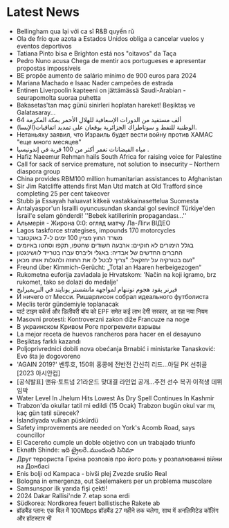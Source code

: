# Latest News
-  Bellingham qua lại với ca sĩ R&B quyến rũ
-  Ola de frío que azota a Estados Unidos obliga a cancelar vuelos y eventos deportivos
-  Tatiana Pinto bisa e Brighton está nos "oitavos" da Taça
-  Pedro Nuno acusa Chega de mentir aos portugueses e apresentar propostas impossíveis
-  BE propõe aumento de salário mínimo de 900 euros para 2024
-  Mariana Machado e Isaac Nader campeões de estrada
-  Entinen Liverpoolin kapteeni on jättämässä Saudi-Arabian - seurapomolta suoraa puhetta
-  Bakasetas'tan maç günü sinirleri hoplatan hareket! Beşiktaş ve Galatasaray...
-  64 ألف مستفيد من الدورات الإسعافية للهلال الأحمر بمكة المكرمة
-  الوطنية للنفط و سوناطراك الجزائرية يوقعان على تمديد اتفاقيات(الإبسا).
-  Нетаньяху заявил, что Израиль будет вести войну против ХАМАС "еще много месяцев"
-  مياه الفيضانات تغمر أكثر من 100 قرية في إندونيسيا .
-  Hafiz Naeemur Rehman hails South Africa for raising voice for Palestine
-  Call for sack of service premature, not solution to insecurity – Northern diaspora group
-  China provides RBM100 million humanitarian assistances to Afghanistan
-  Sir Jim Ratcliffe attends first Man Utd match at Old Trafford since completing 25 per cent takeover
-  Stubb ja Essayah haluavat kitkeä vastakkainasettelua Suomesta
-  Antalyaspor'un İsrailli oyuncusundan skandal gol sevinci! Türkiye'den İsrail'e selam gönderdi! ''Bebek katillerinin propagandası...''
-  Альмерія - Жирона 0:0: огляд матчу Ла-Ліги ВІДЕО
-  Lagos taskforce strategises, impounds 170 motorcycles
-  משרד החוץ מציין 100 ימים ל-7 באוקטובר
-  בגלל הימורים לא חוקיים: ארבעה חשודים שחטפו, תקפו וסחטו באיומים
-  החברים החדשים של אבדיה: באגלי וליברס עברו בטרייד לוושינגטון
-  זעם בטורקיה על יחזקאל: "צריך לבטל לו את החוזה ולהגלות אותו מכאן"
-  Freund über Kimmich-Gerücht: „Total an Haaren herbeigezogen“
-  Rukometna euforija zavladala je Hrvatskom: 'Način na koji igramo, brz rukomet, tako se dolazi do medalje'
-  فيرنر يقود هجوم توتنهام لمواجهة مانشستر يونايتد في البريميرليج
-  И ничего от Месси. Ришарлисон собрал идеального футболиста
-  Meclis terör gündemiyle toplanacak
-  पार्ट टाइम वर्कर्स और डिलीवरी बॉय को EPF समेत कई लाभ देगी सरकार, आ रहा नया नियम
-  Masovni protesti: Kontroverzni zakon diže Francuze na noge
-  В украинском Кривом Роге прогремели взрывы
-  La mejor receta de huevos rancheros para hacer en el desayuno
-  Beşiktaş farklı kazandı
-  Poljoprivrednici dobili nova obećanja Brnabić i ministarke Tanasković: Evo šta je dogovoreno
-  'AGAIN 2019?' 벤투호, 150위 홍콩에 전반전 간신히 리드...아딜 PK 선취골 [2023 아시안컵]
-  [공식발표] 맨유·토트넘 21라운드 맞대결 라인업 공개...주전 선수 복귀·이적생 데뷔 임박
-  Water Level In Jhelum Hits Lowest As Dry Spell Continues In Kashmir
-  Trabzon'da okullar tatil mi edildi (15 Ocak) Trabzon bugün okul var mı, kaç gün tatil sürecek?
-  İslandiyada vulkan püskürdü
-  Safety improvements are needed on York's Acomb Road, says councillor
-  El Cacereño cumple un doble objetivo con un trabajado triunfo
-  Eknath Shinde: ఇది ట్రైలరే..ముందుంది సినిమా
-  Друг терориста Гіркіна розповів про його роль у розпалюванні війни на Донбасі
-  Enis bolji od Kampaca - bivši plej Zvezde srušio Real
-  Bologna in emergenza, out Saelemakers per un problema muscolare
-  Samsunspor ilk yarıda fişi çekti!
-  2024 Dakar Rallisi'nde 7. etap sona erdi
-  Südkorea: Nordkorea feuert ballistische Rakete ab
-  ब्रॉडबैंड प्लान: एक बिल में 100Mbps ब्रॉडबैंड 27 महीने तक चलेगा, साथ में अनलिमिटेड कॉलिंग और हॉटस्टार भी
